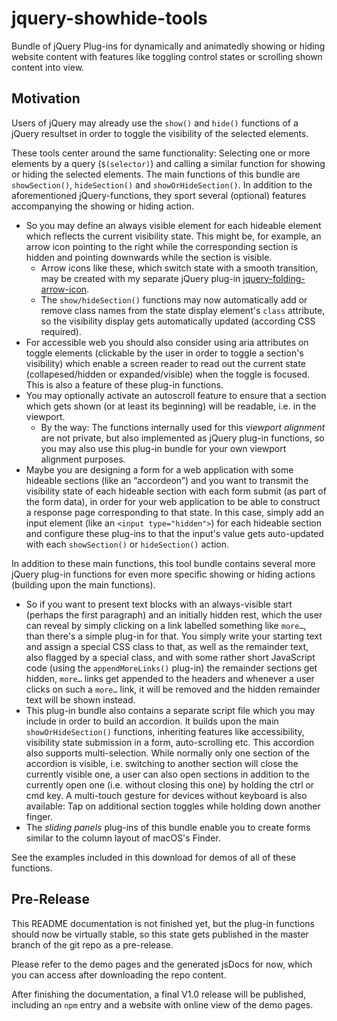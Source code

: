 # jquery-showhide-tools

Bundle of jQuery Plug-ins for dynamically and animatedly showing or hiding website content with features like toggling control states or scrolling shown content into view.


## Motivation

Users of jQuery may already use the `show()` and `hide()` functions of a jQuery resultset in order to toggle the visibility of the selected elements.

These tools center around the same functionality: Selecting one or more elements by a query (`$(selector)`) and calling a similar function for showing or hiding the selected elements. The main functions of this bundle are `showSection()`, `hideSection()` and `showOrHideSection()`. In addition to the aforementioned jQuery-functions, they sport several (optional) features accompanying the showing or hiding action. 

* So you may define an always visible element for each hideable element which reflects the current visibility state. This might be, for example, an arrow icon pointing to the right while the corresponding section is hidden and pointing downwards while the section is visible.
	* Arrow icons like these, which switch state with a smooth transition, may be created with my separate jQuery plug-in [jquery-folding-arrow-icon](https://github.com/isg-software/folding-arrow).
	* The `show/hideSection()` functions may now automatically add or remove class names from the state display element's `class` attribute, so the visibility display gets automatically updated (according CSS required).
* For accessible web you should also consider using aria attributes on toggle elements (clickable by the user in order to toggle a section's visibility) which enable a screen reader to read out the current state (collapesed/hidden or expanded/visible) when the toggle is focused. This is also a feature of these plug-in functions.
* You may optionally activate an autoscroll feature to ensure that a section which gets shown (or at least its beginning) will be readable, i.e. in the viewport.
	* By the way: The functions internally used for this _viewport alignment_ are not private, but also implemented as jQuery plug-in functions, so you may also use this plug-in bundle for your own viewport alignment purposes.
* Maybe you are designing a form for a web application with some hideable sections (like an “accordeon”) and you want to transmit the visibility state of each hideable section with each form submit (as part of the form data), in order for your web application to be able to construct a response page corresponding to that state. In this case, simply add an input element (like an `<input type="hidden">`) for each hideable section and configure these plug-ins to that the input's value gets auto-updated with each `showSection()` or `hideSection()` action.

In addition to these main functions, this tool bundle contains several more jQuery plug-in functions for even more specific showing or hiding actions (building upon the main functions).

* So if you want to present text blocks with an always-visible start (perhaps the first paragraph) and an initially hidden rest, which the user can reveal by simply clicking on a link labelled something like `more…`, than there's a simple plug-in for that. You simply write your starting text and assign a special CSS class to that, as well as the remainder text, also flagged by a special class, and with some rather short JavaScript code (using the `appendMoreLinks()` plug-in) the remainder sections get hidden, `more…` links get appended to the headers and whenever a user clicks on such a `more…` link, it will be removed and the hidden remainder text will be shown instead.
* This plug-in bundle also contains a separate script file which you may include in order to build an accordion. It builds upon the main `showOrHideSection()` functions, inheriting features like accessibility, visibility state submission in a form, auto-scrolling etc. This accordion also supports multi-selection. While normally only one section of the accordion is visible, i.e. switching to another section will close the currently visible one, a user can also open sections in addition to the currently open one (i.e. without closing this one) by holding the ctrl or cmd key. A multi-touch gesture for devices without keyboard is also available: Tap on additional section toggles while holding down another finger.
* The _sliding panels_ plug-ins of this bundle enable you to create forms similar to the column layout of macOS's Finder.


See the examples included in this download for demos of all of these functions.

## Pre-Release 

This README documentation is not finished yet, but the plug-in functions should now be virtually stable, so this state gets published in the master branch of the git repo as a pre-release.

Please refer to the demo pages and the generated jsDocs for now, which you can access after downloading the repo content.

After finishing the documentation, a final V1.0 release will be published, including an `npm` entry and a website with online view of the demo pages.
